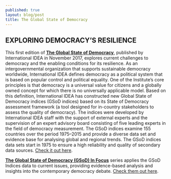 ```yaml
---
published: true
layout: blog/post
title: The Global State of Democracy
---
```

## EXPLORING DEMOCRACY’S RESILIENCE

This first edition of **[The Global State of Democracy](https://www.idea.int/gsod/)**, published by International IDEA in November 2017, explores current challenges to democracy and the enabling conditions for its resilience. As an intergovernmental organization that supports sustainable democracy worldwide, International IDEA defines democracy as a political system that is based on popular control and political equality. One of the Institute’s core principles is that democracy is a universal value for citizens and a globally owned concept for which there is no universally applicable model. Based on this definition, International IDEA has constructed new Global State of Democracy indices (GSoD indices) based on its State of Democracy assessment framework (a tool designed for in-country stakeholders to assess the quality of democracy). The indices were
developed by International IDEA staff with the support of external experts and the supervision of an expert advisory board consisting of five leading experts in the field of democracy measurement. The GSoD indices examine 155 countries over the period 1975–2015 and provide a diverse data set and evidence base for analysing global and regional trends. The GSoD indices data sets start in 1975 to ensure a high reliability and quality of secondary data sources. [Check it out here](https://www.idea.int/gsod/).

**[The Global State of Democracy (GSoD) In Focus](https://www.idea.int/publications/categories/gsod-in-focus)** series applies the GSoD Indices data to current issues, providing evidence-based analysis and insights into the contemporary democracy debate. [Check them out here](https://www.idea.int/publications/categories/gsod-in-focus).


